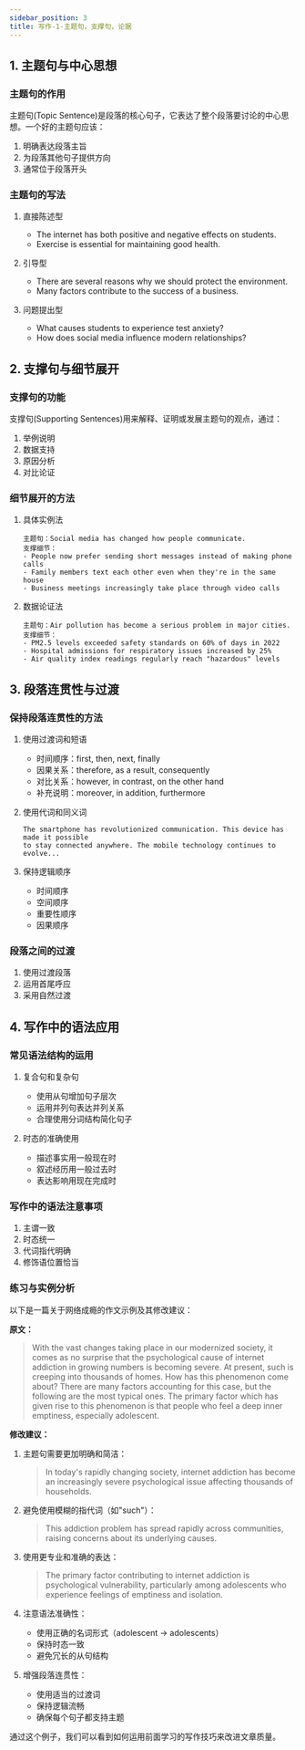 ```yaml
---
sidebar_position: 3
title: 写作-1-主题句，支撑句，论据
---
```


## 1. 主题句与中心思想

### 主题句的作用
主题句(Topic Sentence)是段落的核心句子，它表达了整个段落要讨论的中心思想。一个好的主题句应该：
1. 明确表达段落主旨
2. 为段落其他句子提供方向
3. 通常位于段落开头

### 主题句的写法
1. 直接陈述型
   - The internet has both positive and negative effects on students.
   - Exercise is essential for maintaining good health.

2. 引导型
   - There are several reasons why we should protect the environment.
   - Many factors contribute to the success of a business.

3. 问题提出型
   - What causes students to experience test anxiety?
   - How does social media influence modern relationships?

## 2. 支撑句与细节展开

### 支撑句的功能
支撑句(Supporting Sentences)用来解释、证明或发展主题句的观点，通过：
1. 举例说明
2. 数据支持
3. 原因分析
4. 对比论证

### 细节展开的方法
1. 具体实例法
   ```
   主题句：Social media has changed how people communicate.
   支撑细节：
   - People now prefer sending short messages instead of making phone calls
   - Family members text each other even when they're in the same house
   - Business meetings increasingly take place through video calls
   ```

2. 数据论证法
   ```
   主题句：Air pollution has become a serious problem in major cities.
   支撑细节：
   - PM2.5 levels exceeded safety standards on 60% of days in 2022
   - Hospital admissions for respiratory issues increased by 25%
   - Air quality index readings regularly reach "hazardous" levels
   ```





## 3. 段落连贯性与过渡

### 保持段落连贯性的方法
1. 使用过渡词和短语
   - 时间顺序：first, then, next, finally
   - 因果关系：therefore, as a result, consequently
   - 对比关系：however, in contrast, on the other hand
   - 补充说明：moreover, in addition, furthermore

2. 使用代词和同义词
   ```
   The smartphone has revolutionized communication. This device has made it possible 
   to stay connected anywhere. The mobile technology continues to evolve...
   ```

3. 保持逻辑顺序
   - 时间顺序
   - 空间顺序
   - 重要性顺序
   - 因果顺序

### 段落之间的过渡
1. 使用过渡段落
2. 运用首尾呼应
3. 采用自然过渡

## 4. 写作中的语法应用

### 常见语法结构的运用
1. 复合句和复杂句
   - 使用从句增加句子层次
   - 运用并列句表达并列关系
   - 合理使用分词结构简化句子

2. 时态的准确使用
   - 描述事实用一般现在时
   - 叙述经历用一般过去时
   - 表达影响用现在完成时

### 写作中的语法注意事项
1. 主谓一致
2. 时态统一
3. 代词指代明确
4. 修饰语位置恰当

### 练习与实例分析
以下是一篇关于网络成瘾的作文示例及其修改建议：

**原文：**
> With the vast changes taking place in our modernized society, it comes as no surprise that the psychological cause of internet addiction in growing numbers is becoming severe. At present, such is creeping into thousands of homes. How has this phenomenon come about? There are many factors accounting for this case, but the following are the most typical ones. The primary factor which has given rise to this phenomenon is that people who feel a deep inner emptiness, especially adolescent.

**修改建议：**
1. 主题句需要更加明确和简洁：
   > In today's rapidly changing society, internet addiction has become an increasingly severe psychological issue affecting thousands of households.

2. 避免使用模糊的指代词（如"such"）：
   > This addiction problem has spread rapidly across communities, raising concerns about its underlying causes.

3. 使用更专业和准确的表达：
   > The primary factor contributing to internet addiction is psychological vulnerability, particularly among adolescents who experience feelings of emptiness and isolation.

4. 注意语法准确性：
   - 使用正确的名词形式（adolescent → adolescents）
   - 保持时态一致
   - 避免冗长的从句结构

5. 增强段落连贯性：
   - 使用适当的过渡词
   - 保持逻辑流畅
   - 确保每个句子都支持主题

通过这个例子，我们可以看到如何运用前面学习的写作技巧来改进文章质量。





